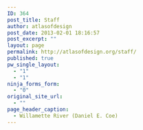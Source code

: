 ```yaml
---
ID: 364
post_title: Staff
author: atlasofdesign
post_date: 2013-02-01 18:16:57
post_excerpt: ""
layout: page
permalink: http://atlasofdesign.org/staff/
published: true
pw_single_layout:
  - "1"
  - "1"
ninja_forms_form:
  - "0"
original_site_url:
  - ""
page_header_caption:
  - Willamette River (Daniel E. Coe)
---
```

